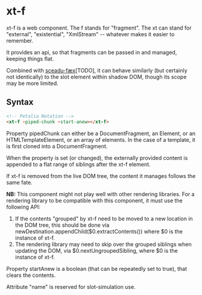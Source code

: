 # xt-f

xt-f is a web component.  The f stands for "fragment". The xt can stand for "external", "existential", "XmlStream" -- whatever makes it easier to remember.  

It provides an api, so that fragments can be passed in and managed, keeping things flat.

Combined with [sceadu-fæx](https://github.com/bahrus/sceadu-fax)[TODO], it can behave similarly (but certainly not identically) to the slot element within shadow DOM, though its scope may be more limited.

## Syntax

```html
<!-- Petalia Notation -->
<xt-f -piped-chunk -start-anew></xt-f>
```

Property pipedChunk can either be a DocumentFragment, an Element, or an HTMLTemplateElement, or an array of elements.  In the case of a template, it is first cloned into a DocumentFragment.

When the property is set (or changed), the externally provided content is appended to a flat range of siblings after the xt-f element.

If xt-f is removed from the live DOM tree, the content it manages follows the same fate.

**NB:**  This component might not play well with other rendering libraries. For a rendering library to be compatible with this component, it must use the following API:

1.  If the contents "grouped" by xt-f need to be moved to a new location in the DOM tree, this should be done via newDestination.appendChild($0.extractContents()) where $0 is the instance of xt-f.
2.  The rendering library may need to skip over the grouped siblings when updating the DOM, via $0.nextUngroupedSibling, where $0 is the instance of xt-f.

Property startAnew is a boolean (that can be repeatedly set to true), that clears the contents.

Attribute "name" is reserved for slot-simulation use.